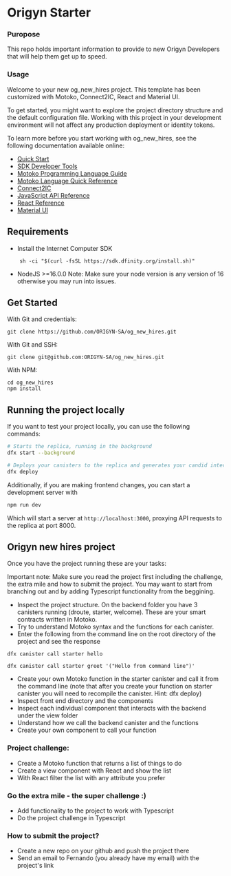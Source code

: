 # Origyn Starter

### Puropose

This repo holds important information to provide to new Origyn Developers that will help them get up to speed.

### Usage

Welcome to your new og_new_hires project. This template has been customized with Motoko, Connect2IC, React and Material UI.

To get started, you might want to explore the project directory structure and the default configuration file. Working with this project in your development environment will not affect any production deployment or identity tokens.

To learn more before you start working with og_new_hires, see the following documentation available online:

- [Quick Start](https://smartcontracts.org/docs/current/developer-docs/quickstart/hello10mins)
- [SDK Developer Tools](https://sdk.dfinity.org/docs/developers-guide/sdk-guide.html)
- [Motoko Programming Language Guide](https://smartcontracts.org/docs/current/developer-docs/build/languages/motoko/)
- [Motoko Language Quick Reference](https://sdk.dfinity.org/docs/language-guide/language-manual.html)
- [Connect2IC](https://connect2ic.github.io/docs/)
- [JavaScript API Reference](https://erxue-5aaaa-aaaab-qaagq-cai.raw.ic0.app)
- [React Reference](https://reactjs.org)
- [Material UI](https://mui.com/material-ui/getting-started/installation/)

## Requirements

- Install the Internet Computer SDK

```
    sh -ci "$(curl -fsSL https://sdk.dfinity.org/install.sh)"
```

- NodeJS >=16.0.0
  Note: Make sure your node version is any version of 16 otherwise you may run into issues.

## Get Started

With Git and credentials:

```
git clone https://github.com/ORIGYN-SA/og_new_hires.git
```

With Git and SSH:

```
git clone git@github.com:ORIGYN-SA/og_new_hires.git
```

With NPM:

```
cd og_new_hires
npm install
```

## Running the project locally

If you want to test your project locally, you can use the following commands:

```bash
# Starts the replica, running in the background
dfx start --background

# Deploys your canisters to the replica and generates your candid interface
dfx deploy
```

Additionally, if you are making frontend changes, you can start a development server with

```bash
npm run dev
```

Which will start a server at `http://localhost:3000`, proxying API requests to the replica at port 8000.

## Origyn new hires project

Once you have the project running these are your tasks:

Important note: Make sure you read the project first including the challenge, the extra mile and how to submit the project. You may want to start from branching out and by adding Typescript functionality from the beggining.

- Inspect the project structure. On the backend folder you have 3 canisters running (droute, starter, welcome). These are your smart contracts written in Motoko.
- Try to understand Motoko syntax and the functions for each canister.
- Enter the following from the command line on the root directory of the project and see the response

```
dfx canister call starter hello
```

```
dfx canister call starter greet '("Hello from command line")'
```

- Create your own Motoko function in the starter canister and call it from the command line (note that after you create your function on starter canister you will need to recompile the canister. Hint: dfx deploy)
- Inspect front end directory and the components
- Inspect each individual component that interacts with the backend under the view folder
- Understand how we call the backend canister and the functions
- Create your own component to call your function

### Project challenge:

- Create a Motoko function that returns a list of things to do
- Create a view component with React and show the list
- With React filter the list with any attribute you prefer

### Go the extra mile - the super challenge :)

- Add functionality to the project to work with Typescript
- Do the project challenge in Typescript

### How to submit the project?

- Create a new repo on your github and push the project there
- Send an email to Fernando (you already have my email) with the project's link
